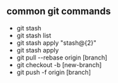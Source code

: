 common git commands
------------------------

- git stash
- git stash list
- git stash apply "stash@{2}"
- git stash apply
- git pull --rebase origin [branch]
- git checkout -b [new-branch]
- git push -f origin [branch]
